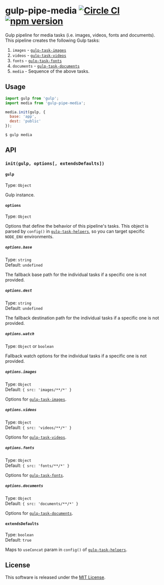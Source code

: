 # gulp-pipe-media [![Circle CI](https://circleci.com/gh/andrewscwei/gulp-pipe-media/tree/master.svg?style=svg)](https://circleci.com/gh/andrewscwei/gulp-pipe-media/tree/master) [![npm version](https://badge.fury.io/js/gulp-pipe-media.svg)](https://badge.fury.io/js/gulp-pipe-media)

Gulp pipeline for media tasks (i.e. images, videos, fonts and documents). This pipeline creates the following Gulp tasks:

1. `images` - [`gulp-task-images`](https://www.npmjs.com/package/gulp-task-images)
2. `videos` - [`gulp-task-videos`](https://www.npmjs.com/package/gulp-task-videos)
3. `fonts` - [`gulp-task-fonts`](https://www.npmjs.com/package/gulp-task-fonts)
4. `documents` - [`gulp-task-documents`](https://www.npmjs.com/package/gulp-task-documents)
5. `media` - Sequence of the above tasks.

## Usage

```js
import gulp from 'gulp';
import media from 'gulp-pipe-media';

media.init(gulp, {
  base: 'app',
  dest: 'public'
});
```

```
$ gulp media
```

## API

### `init(gulp, options[, extendsDefaults])`

#### `gulp`

Type: `Object`

Gulp instance.

#### `options`

Type: `Object`

Options that define the behavior of this pipeline's tasks. This object is parsed by `config()` in [`gulp-task-helpers`](https://www.npmjs.com/package/gulp-task-helpers), so you can target specific `NODE_ENV` environments.

##### `options.base`

Type: `string`<br>
Default: `undefined`

The fallback base path for the individual tasks if a specific one is not provided.

##### `options.dest`

Type: `string`<br>
Default: `undefined`

The fallback destination path for the individual tasks if a specific one is not provided.

##### `options.watch`

Type: `Object` or `boolean`

Fallback watch options for the individual tasks if a specific one is not provided.

##### `options.images`

Type: `Object`<br>
Default: `{ src: 'images/**/*' }`

Options for [`gulp-task-images`](https://www.npmjs.com/package/gulp-task-images).

##### `options.videos`

Type: `Object`<br>
Default: `{ src: 'videos/**/*' }`

Options for [`gulp-task-videos`](https://www.npmjs.com/package/gulp-task-videos).

##### `options.fonts`

Type: `Object`<br>
Default: `{ src: 'fonts/**/*' }`

Options for [`gulp-task-fonts`](https://www.npmjs.com/package/gulp-task-fonts).

##### `options.documents`

Type: `Object`<br>
Default: `{ src: 'documents/**/*' }`

Options for [`gulp-task-documents`](https://www.npmjs.com/package/gulp-task-documents).

#### `extendsDefaults`

Type: `boolean`<br>
Default: `true`

Maps to `useConcat` param in `config()` of [`gulp-task-helpers`](https://www.npmjs.com/package/gulp-task-helpers).

## License

This software is released under the [MIT License](http://opensource.org/licenses/MIT).
